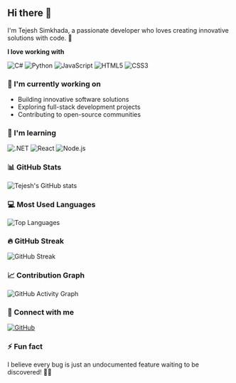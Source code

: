 ## Hi there 👋

I'm Tejesh Simkhada, a passionate developer who loves creating innovative solutions with code. 🚀

**I love working with**

<div display="flex">
  <img src="https://img.shields.io/badge/C%23-%23239120.svg?style=for-the-badge&logo=c-sharp&logoColor=white" alt="C#"/>
  <img src="https://img.shields.io/badge/python-3670A0?style=for-the-badge&logo=python&logoColor=ffdd54" alt="Python"/>
  <img src="https://img.shields.io/badge/javascript-%23323330.svg?style=for-the-badge&logo=javascript&logoColor=%23F7DF1E" alt="JavaScript"/>
  <img src="https://img.shields.io/badge/html5-%23E34F26.svg?style=for-the-badge&logo=html5&logoColor=white" alt="HTML5"/>
  <img src="https://img.shields.io/badge/css3-%231572B6.svg?style=for-the-badge&logo=css3&logoColor=white" alt="CSS3"/>
</div>

### 🔭 I'm currently working on

- Building innovative software solutions
- Exploring full-stack development projects
- Contributing to open-source communities

### 🌱 I'm learning

<div display="flex">
  <img src="https://img.shields.io/badge/.NET-5C2D91?style=for-the-badge&logo=.net&logoColor=white" alt=".NET"/>
  <img src="https://img.shields.io/badge/react-%2320232a.svg?style=for-the-badge&logo=react&logoColor=%2361DAFB" alt="React"/>
  <img src="https://img.shields.io/badge/node.js-6DA55F?style=for-the-badge&logo=node.js&logoColor=white" alt="Node.js"/>
</div>

### 📊 GitHub Stats

![Tejesh's GitHub stats](https://github-readme-stats.vercel.app/api?username=Tejeshhh78&show_icons=true&theme=radical&include_all_commits=true)

### 💻 Most Used Languages

![Top Languages](https://github-readme-stats.vercel.app/api/top-langs/?username=Tejeshhh78&layout=compact&theme=radical&include_all_commits=true&count_private=true)

### 🔥 GitHub Streak

![GitHub Streak](https://streak-stats.demolab.com/?user=Tejeshhh78&theme=radical)

### 📈 Contribution Graph

![GitHub Activity Graph](https://github-readme-activity-graph.vercel.app/graph?username=Tejeshhh78&theme=github-compact)

### 🤝 Connect with me

[![GitHub](https://img.shields.io/badge/GitHub-%2312100E.svg?style=for-the-badge&logo=Github&logoColor=white)](https://github.com/Tejeshhh78)

### ⚡ Fun fact

I believe every bug is just an undocumented feature waiting to be discovered! 🐛✨
